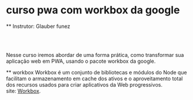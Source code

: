 # curso pwa com workbox da google

** Instrutor: Glauber funez

<br>
<br>

Nesse curso iremos abordar de uma forma prática, como transformar sua aplicação web em PWA, usando o pacote workbox da google.

** workbox
Workbox é um conjunto de bibliotecas e módulos do Node que facilitam o armazenamento em cache dos ativos e o aproveitamento total dos recursos usados para criar aplicativos da Web progressivos.<br>
site: [Workbox](https://developers.google.com/web/tools/workbox/).
